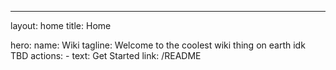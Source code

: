 ---
layout: home
title: Home

hero:
  name: Wiki
  tagline: Welcome to the coolest wiki thing on earth idk TBD
  actions:
    - text: Get Started
      link: /README
